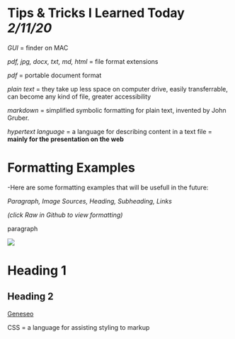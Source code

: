 # Tips & Tricks I Learned Today _2/11/20_

_GUI_ = finder on MAC

_pdf, jpg, docx, txt, md, html_ = file format extensions

_pdf_ = portable document format

_plain text_ = they take up less space on computer drive, easily transferrable, can become any kind of file, greater accessibility 

_markdown_ = simplified symbolic formatting for plain text, invented by John Gruber. 

_hypertext language_ = a language for describing content in a text file = **mainly for the presentation on the web**  

# Formatting Examples
-Here are some formatting examples that will be usefull in the future: 

_Paragraph, Image Sources, Heading, Subheading, Links_ 

_(click Raw in Github to view formatting)_
<p>paragraph</p> 
<img src="path/to/file.jpg"/> 
<h1>Heading 1</h>
<h2>Heading 2</h2>
<a href="http://geneseo.edu">Geneseo</a>

CSS = a language for assisting styling to markup

